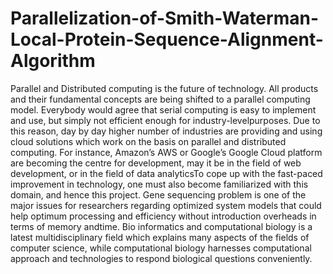 # Parallelization-of-Smith-Waterman-Local-Protein-Sequence-Alignment-Algorithm
Parallel and Distributed computing is the future of technology. All products and their fundamental concepts are being shifted to a parallel computing model. Everybody would agree that serial computing is easy to implement and use, but simply not efficient enough for industry-levelpurposes. Due to this reason, day by day higher number of industries are providing and using cloud solutions which work on the basis on parallel and distributed computing. For instance, Amazon’s AWS or Google’s Google Cloud platform are becoming the centre for development, may it be in the field of web development, or in the field of data analyticsTo cope up with the fast-paced improvement in technology, one must also become familiarized with this domain, and hence this project. Gene sequencing problem is one of the major issues for researchers regarding optimized system models that could help optimum processing and efficiency without introduction overheads in terms of memory andtime. Bio informatics and computational biology is a latest multidisciplinary field which explains many aspects of the fields of computer science, while computational biology harnesses computational approach and technologies to respond biological questions conveniently.
